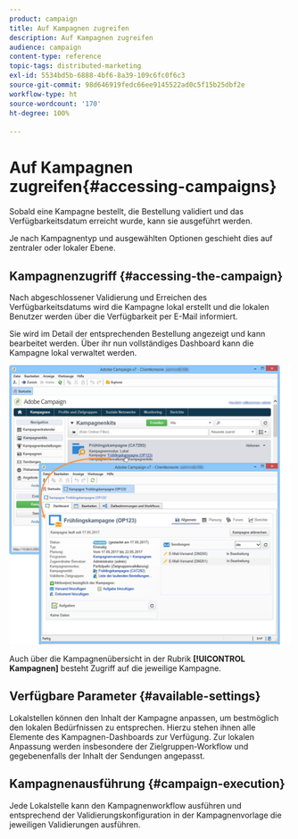 ```yaml
---
product: campaign
title: Auf Kampagnen zugreifen
description: Auf Kampagnen zugreifen
audience: campaign
content-type: reference
topic-tags: distributed-marketing
exl-id: 5534bd5b-6888-4bf6-8a39-109c6fc0f6c3
source-git-commit: 98d646919fedc66ee9145522ad0c5f15b25dbf2e
workflow-type: ht
source-wordcount: '170'
ht-degree: 100%

---
```


# Auf Kampagnen zugreifen{#accessing-campaigns}

Sobald eine Kampagne bestellt, die Bestellung validiert und das Verfügbarkeitsdatum erreicht wurde, kann sie ausgeführt werden.

Je nach Kampagnentyp und ausgewählten Optionen geschieht dies auf zentraler oder lokaler Ebene.

## Kampagnenzugriff {#accessing-the-campaign}

Nach abgeschlossener Validierung und Erreichen des Verfügbarkeitsdatums wird die Kampagne lokal erstellt und die lokalen Benutzer werden über die Verfügbarkeit per E-Mail informiert.

Sie wird im Detail der entsprechenden Bestellung angezeigt und kann bearbeitet werden. Über ihr nun vollständiges Dashboard kann die Kampagne lokal verwaltet werden.

![](assets/mkg_dist_local_op_edit_new_op1.png)

Auch über die Kampagnenübersicht in der Rubrik **[!UICONTROL Kampagnen]** besteht Zugriff auf die jeweilige Kampagne.

## Verfügbare Parameter {#available-settings}

Lokalstellen können den Inhalt der Kampagne anpassen, um bestmöglich den lokalen Bedürfnissen zu entsprechen. Hierzu stehen ihnen alle Elemente des Kampagnen-Dashboards zur Verfügung. Zur lokalen Anpassung werden insbesondere der Zielgruppen-Workflow und gegebenenfalls der Inhalt der Sendungen angepasst.

## Kampagnenausführung {#campaign-execution}

Jede Lokalstelle kann den Kampagnenworkflow ausführen und entsprechend der Validierungskonfiguration in der Kampagnenvorlage die jeweiligen Validierungen ausführen.
